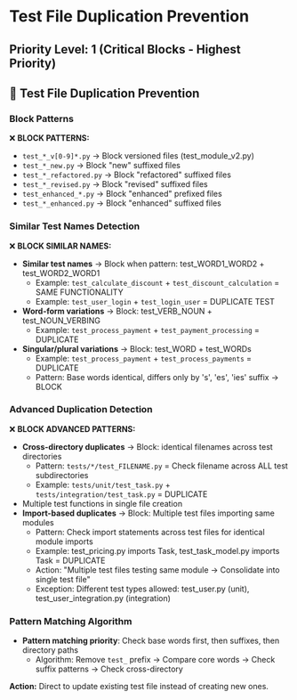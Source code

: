 # Test File Duplication Prevention

## Priority Level: 1 (Critical Blocks - Highest Priority)

## 🚨 Test File Duplication Prevention

### Block Patterns
❌ **BLOCK PATTERNS:**
- `test_*_v[0-9]*.py` → Block versioned files (test_module_v2.py)
- `test_*_new.py` → Block "new" suffixed files
- `test_*_refactored.py` → Block "refactored" suffixed files
- `test_*_revised.py` → Block "revised" suffixed files
- `test_enhanced_*.py` → Block "enhanced" prefixed files
- `test_*_enhanced.py` → Block "enhanced" suffixed files

### Similar Test Names Detection
❌ **BLOCK SIMILAR NAMES:**
- **Similar test names** → Block when pattern: test_WORD1_WORD2 + test_WORD2_WORD1
  - Example: `test_calculate_discount` + `test_discount_calculation` = SAME FUNCTIONALITY
  - Example: `test_user_login` + `test_login_user` = DUPLICATE TEST
- **Word-form variations** → Block: test_VERB_NOUN + test_NOUN_VERBING
  - Example: `test_process_payment` + `test_payment_processing` = DUPLICATE
- **Singular/plural variations** → Block: test_WORD + test_WORDs
  - Example: `test_process_payment` + `test_process_payments` = DUPLICATE
  - Pattern: Base words identical, differs only by 's', 'es', 'ies' suffix → BLOCK

### Advanced Duplication Detection
❌ **BLOCK ADVANCED PATTERNS:**
- **Cross-directory duplicates** → Block: identical filenames across test directories
  - Pattern: `tests/*/test_FILENAME.py` = Check filename across ALL test subdirectories
  - Example: `tests/unit/test_task.py` + `tests/integration/test_task.py` = DUPLICATE
- Multiple test functions in single file creation
- **Import-based duplicates** → Block: Multiple test files importing same modules
  - Pattern: Check import statements across test files for identical module imports
  - Example: test_pricing.py imports Task, test_task_model.py imports Task = DUPLICATE
  - Action: "Multiple test files testing same module → Consolidate into single test file"
  - Exception: Different test types allowed: test_user.py (unit), test_user_integration.py (integration)

### Pattern Matching Algorithm
- **Pattern matching priority**: Check base words first, then suffixes, then directory paths
  - Algorithm: Remove `test_` prefix → Compare core words → Check suffix patterns → Check cross-directory

**Action:** Direct to update existing test file instead of creating new ones.